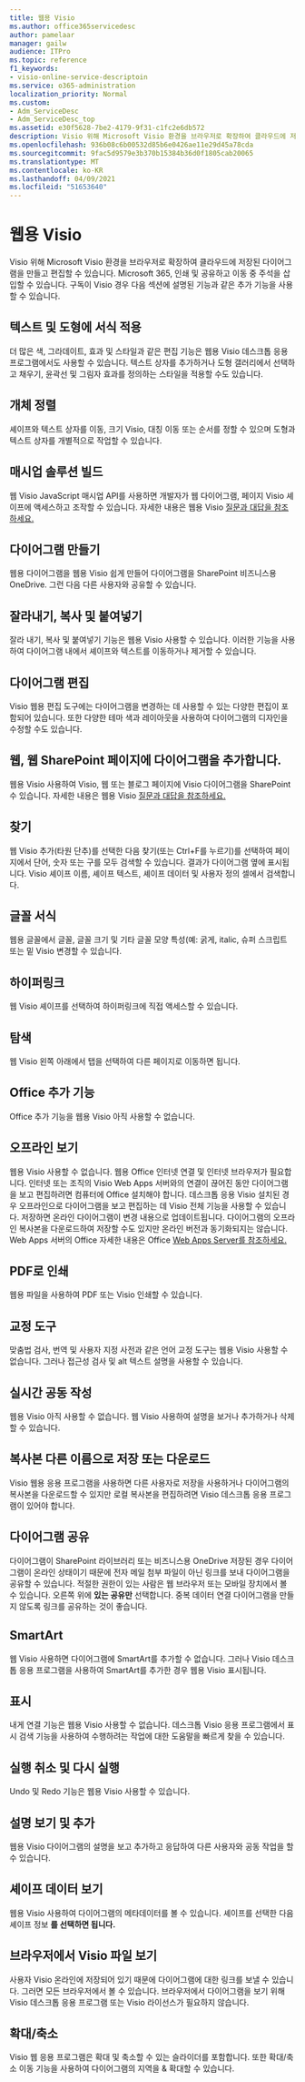 ```yaml
---
title: 웹용 Visio
ms.author: office365servicedesc
author: pamelaar
manager: gailw
audience: ITPro
ms.topic: reference
f1_keywords:
- visio-online-service-descriptoin
ms.service: o365-administration
localization_priority: Normal
ms.custom:
- Adm_ServiceDesc
- Adm_ServiceDesc_top
ms.assetid: e30f5628-7be2-4179-9f31-c1fc2e6db572
description: Visio 위해 Microsoft Visio 환경을 브라우저로 확장하여 클라우드에 저장된 다이어그램을 만들고 편집할 수 있습니다. Microsoft 365, 인쇄 및 공유하고 이동 중 주석을 삽입할 수 있습니다.
ms.openlocfilehash: 936b08c6b00532d85b6e0426ae11e29d45a78cda
ms.sourcegitcommit: 9fac5d9579e3b370b15384b36d0f1805cab20065
ms.translationtype: MT
ms.contentlocale: ko-KR
ms.lasthandoff: 04/09/2021
ms.locfileid: "51653640"
---
```

# <a name="visio-for-the-web"></a>웹용 Visio

Visio 위해 Microsoft Visio 환경을 브라우저로 확장하여 클라우드에 저장된 다이어그램을 만들고 편집할 수 있습니다. Microsoft 365, 인쇄 및 공유하고 이동 중 주석을 삽입할 수 있습니다. 구독이 Visio 경우 다음 섹션에 설명된 기능과 같은 추가 기능을 사용할 수 있습니다.
  
## <a name="apply-rich-formatting-to-text-and-shapes"></a>텍스트 및 도형에 서식 적용

더 많은 색, 그라데이트, 효과 및 스타일과 같은 편집 기능은 웹용 Visio 데스크톱 응용 프로그램에서도 사용할 수 있습니다. 텍스트 상자를 추가하거나 도형 갤러리에서 선택하고 채우기, 윤곽선 및 그림자 효과를 정의하는 스타일을 적용할 수도 있습니다.
  
## <a name="arrange-objects"></a>개체 정렬

셰이프와 텍스트 상자를 이동, 크기 Visio, 대칭 이동 또는 순서를 정할 수 있으며 도형과 텍스트 상자를 개별적으로 작업할 수 있습니다.
  
## <a name="build-mashup-solutions"></a>매시업 솔루션 빌드

웹 Visio JavaScript 매시업 API를 사용하면 개발자가 웹 다이어그램, 페이지 Visio 셰이프에 액세스하고 조작할 수 있습니다. 자세한 내용은 웹용 Visio [질문과 대답을 참조하세요.](https://support.office.com/article/e6647040-2fca-42ec-9fa5-d16a4e39e0ee)
  
## <a name="create-diagrams"></a>다이어그램 만들기

웹용 다이어그램을 웹용 Visio 쉽게 만들어 다이어그램을 SharePoint 비즈니스용 OneDrive. 그런 다음 다른 사용자와 공유할 수 있습니다.
  
## <a name="cut-copy-and-paste"></a>잘라내기, 복사 및 붙여넣기

잘라 내기, 복사 및 붙여넣기 기능은 웹용 Visio 사용할 수 있습니다. 이러한 기능을 사용하여 다이어그램 내에서 셰이프와 텍스트를 이동하거나 제거할 수 있습니다.
  
## <a name="edit-diagrams"></a>다이어그램 편집

Visio 웹용 편집 도구에는 다이어그램을 변경하는 데 사용할 수 있는 다양한 편집이 포함되어 있습니다. 또한 다양한 테마 색과 레이아웃을 사용하여 다이어그램의 디자인을 수정할 수도 있습니다.
  
## <a name="embed-diagram-in-a-sharepoint-web-or-blog-page"></a>웹, 웹 SharePoint 페이지에 다이어그램을 추가합니다.

웹용 Visio 사용하여 Visio, 웹 또는 블로그 페이지에 Visio 다이어그램을 SharePoint 수 있습니다. 자세한 내용은 웹용 Visio [질문과 대답을 참조하세요.](https://support.office.com/article/e6647040-2fca-42ec-9fa5-d16a4e39e0ee)
  
## <a name="find"></a>찾기

웹 Visio 추가(타원 단추)를 선택한 다음 찾기(또는 Ctrl+F를  누르기)를 선택하여 페이지에서 단어,  숫자 또는 구를 모두 검색할 수 있습니다. 결과가 다이어그램 옆에 표시됩니다. Visio 셰이프 이름, 셰이프 텍스트, 셰이프 데이터 및 사용자 정의 셀에서 검색합니다.
  
## <a name="font-formatting"></a>글꼴 서식

웹용 글꼴에서 글꼴, 글꼴 크기 및 기타 글꼴 모양 특성(예: 굵게, italic, 슈퍼 스크립트 또는 밑 Visio 변경할 수 있습니다.
  
## <a name="hyperlinks"></a>하이퍼링크

웹 Visio 셰이프를 선택하여 하이퍼링크에 직접 액세스할 수 있습니다.
  
## <a name="navigation"></a>탐색

웹 Visio 왼쪽 아래에서 탭을 선택하여 다른 페이지로 이동하면 됩니다.
  
## <a name="office-add-ins"></a>Office 추가 기능

Office 추가 기능을 웹용 Visio 아직 사용할 수 없습니다.
  
## <a name="offline-viewing"></a>오프라인 보기

웹용 Visio 사용할 수 없습니다. 웹용 Office 인터넷 연결 및 인터넷 브라우저가 필요합니다. 인터넷 또는 조직의 Visio Web Apps 서버와의 연결이 끊어진 동안 다이어그램을 보고 편집하려면 컴퓨터에 Office 설치해야 합니다. 데스크톱 응용 Visio 설치된 경우 오프라인으로 다이어그램을 보고 편집하는 데 Visio 전체 기능을 사용할 수 있습니다. 저장하면 온라인 다이어그램이 변경 내용으로 업데이트됩니다. 다이어그램의 오프라인 복사본을 다운로드하여 저장할 수도 있지만 온라인 버전과 동기화되지는 않습니다. Web Apps 서버의 Office 자세한 내용은 Office [Web Apps Server를 참조하세요.](/webappsserver/how-office-web-apps-work-on-premises-with-sharepoint-2013)
  
## <a name="print-to-pdf"></a>PDF로 인쇄

웹용 파일을 사용하여 PDF 또는 Visio 인쇄할 수 있습니다.
  
## <a name="proofing-tools"></a>교정 도구

맞춤법 검사, 번역 및 사용자 지정 사전과 같은 언어 교정 도구는 웹용 Visio 사용할 수 없습니다. 그러나 접근성 검사 및 alt 텍스트 설명을 사용할 수 있습니다.
  
## <a name="real-time-co-authoring"></a>실시간 공동 작성

웹용 Visio 아직 사용할 수 없습니다. 웹 Visio 사용하여 설명을 보거나 추가하거나 삭제할 수 있습니다.
  
## <a name="save-as-or-download-a-copy"></a>복사본 다른 이름으로 저장 또는 다운로드

Visio 웹용 응용 프로그램을 사용하면 다른 사용자로 저장을 사용하거나 다이어그램의 복사본을 다운로드할 수 있지만 로컬 복사본을 편집하려면 Visio 데스크톱 응용 프로그램이 있어야 합니다.
  
## <a name="share-a-diagram"></a>다이어그램 공유

다이어그램이 SharePoint 라이브러리 또는 비즈니스용 OneDrive 저장된 경우 다이어그램이 온라인 상태이기 때문에 전자 메일 첨부 파일이 아닌 링크를 보내 다이어그램을 공유할 수 있습니다. 적절한 권한이 있는 사람은 웹 브라우저 또는 모바일 장치에서 볼 수 있습니다. 오른쪽 위에 **있는 공유만** 선택합니다. 중복 데이터 연결 다이어그램을 만들지 않도록 링크를 공유하는 것이 좋습니다.
  
## <a name="smartart"></a>SmartArt

웹 Visio 사용하면 다이어그램에 SmartArt를 추가할 수 없습니다. 그러나 Visio 데스크톱 응용 프로그램을 사용하여 SmartArt를 추가한 경우 웹용 Visio 표시됩니다.
  
## <a name="tell-me"></a>표시

내게 연결 기능은 웹용 Visio 사용할 수 없습니다. 데스크톱 Visio 응용 프로그램에서 표시 검색 기능을 사용하여 수행하려는 작업에 대한 도움말을 빠르게 찾을 수 있습니다.
  
## <a name="undo-and-redo"></a>실행 취소 및 다시 실행

Undo 및 Redo 기능은 웹용 Visio 사용할 수 있습니다.
  
## <a name="view-and-add-comments"></a>설명 보기 및 추가

 웹용 Visio 다이어그램의 설명을 보고 추가하고 응답하여 다른 사용자와 공동 작업을 할 수 있습니다. 
  
## <a name="view-shape-data"></a>셰이프 데이터 보기

웹용 Visio 사용하여 다이어그램의 메타데이터를 볼 수 있습니다. 셰이프를 선택한 다음 셰이프 정보 **를 선택하면 됩니다.**
  
## <a name="view-visio-files-in-the-browser"></a>브라우저에서 Visio 파일 보기

사용자 Visio 온라인에 저장되어 있기 때문에 다이어그램에 대한 링크를 보낼 수 있습니다. 그러면 모든 브라우저에서 볼 수 있습니다. 브라우저에서 다이어그램을 보기 위해 Visio 데스크톱 응용 프로그램 또는 Visio 라이선스가 필요하지 않습니다.
  
## <a name="zoom"></a>확대/축소

Visio 웹 응용 프로그램은 확대 및 축소할 수 있는 슬라이더를 포함합니다. 또한 확대/축소 이동 기능을 사용하여 다이어그램의 지역을 &amp; 확대할 수 있습니다.

